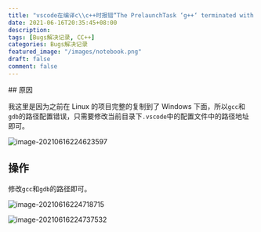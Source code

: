 ```yaml
---
title: "vscode在编译c\\c++时报错“The PrelaunchTask ‘g++‘ terminated with exit code 1“"
date: 2021-06-16T20:35:45+08:00
description:
tags: [Bugs解决记录, CC++]
categories: Bugs解决记录
featured_image: "/images/notebook.png"
draft: false
comment: false
---
```


​## 原因

我这里是因为之前在 Linux 的项目完整的复制到了 Windows 下面，所以`gcc`和`gdb`的路径配置错误，只需要修改当前目录下`.vscode`中的配置文件中的路径地址即可。

![image-20210616224623597](https://img-blog.csdnimg.cn/img_convert/57917682a98b8228da1b34091ed8b05d.png)

## 操作

修改`gcc`和`gdb`的路径即可。

![image-20210616224718715](https://img-blog.csdnimg.cn/img_convert/cb26a783d692af458c3e051268ddf383.png)

![image-20210616224737532](https://img-blog.csdnimg.cn/img_convert/05c8fd7c4eadd01af474524e85417dae.png)
